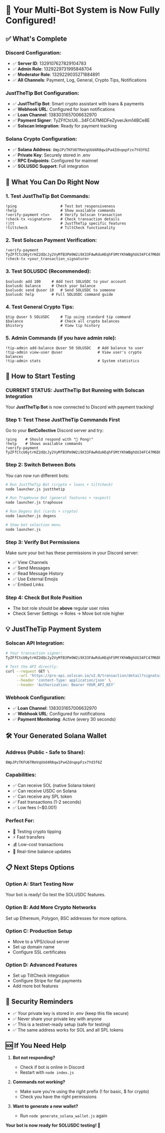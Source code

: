 # 🎉 Your Multi-Bot System is Now Fully Configured!

## ✅ What's Complete

### **Discord Configuration:**
- ✅ **Server ID**: 1329107627829104783
- ✅ **Admin Role**: 1329229731995848704
- ✅ **Moderator Role**: 1329229035271884891
- ✅ **All Channels**: Payment, Log, General, Crypto Tips, Notifications

### **JustTheTip Bot Configuration:**
- ✅ **JustTheTip Bot**: Smart crypto assistant with loans & payments
- ✅ **Webhook URL**: Configured for loan notifications
- ✅ **Loan Channel**: 1383031657006632970
- ✅ **Payment Signer**: TyZFfCtcU6...34FC47M6DFeZyverJkm14BCe8E
- ✅ **Solscan Integration**: Ready for payment tracking

### **Solana Crypto Configuration:**
- ✅ **Solana Address**: `8WpJPzTKFU6TRmVqUUd4R8qw1Pa4ZdnqepFzx7Yd3f6Z`
- ✅ **Private Key**: Securely stored in .env
- ✅ **RPC Endpoints**: Configured for mainnet
- ✅ **SOLUSDC Support**: Full integration

## 🚀 What You Can Do Right Now

### **1. Test JustTheTip Bot Commands:**
```
!ping                    # Test bot responsiveness
!help                    # Show available commands
!verify-payment <tx>     # Verify Solscan transaction
!check-tx <signature>    # Check transaction details
!jtt                     # JustTheTip specific features
!tiltcheck               # TiltCheck functionality
```

### **2. Test Solscan Payment Verification:**
```
!verify-payment TyZFfCtcU6ytrHZ2dQcJy2VyMfB3Pm9W2i9X33FAwRduHEqhFSMtYKhWBghUU34FC47M6DFeZyverJkm14BCe8E
!check-tx <your_transaction_signature>
```

### **3. Test SOLUSDC (Recommended):**
```
$solusdc add 100     # Add test SOLUSDC to your account
$solusdc balance     # Check your balance  
$solusdc send @user 10   # Send SOLUSDC to someone
$solusdc help        # Full SOLUSDC command guide
```

### **4. Test General Crypto Tips:**
```
$tip @user 5 SOLUSDC     # Tip using standard tip command
$balance                 # Check all crypto balances
$history                 # View tip history
```

### **5. Admin Commands (if you have admin role):**
```
!tip-admin add-balance @user 50 SOLUSDC   # Add balance to user
!tip-admin view-user @user                # View user's crypto balances
!tip-admin stats                          # System statistics
```

## 🔧 How to Start Testing

### **CURRENT STATUS: JustTheTip Bot Running with Solscan Integration**

Your **JustTheTip Bot** is now connected to Discord with payment tracking! 

### **Step 1: Test These JustTheTip Commands First**
Go to your **BetCollective** Discord server and try:

```
!ping    # Should respond with "🏓 Pong!"
!help    # Shows available commands  
!verify-payment TyZFfCtcU6ytrHZ2dQcJy2VyMfB3Pm9W2i9X33FAwRduHEqhFSMtYKhWBghUU34FC47M6DFeZyverJkm14BCe8E
```

### **Step 2: Switch Between Bots**
You can now run different bots:

```bash
# Run JustTheTip Bot (crypto + loans + tiltcheck)
node launcher.js justthetip

# Run TrapHouse Bot (general features + respect)
node launcher.js traphouse

# Run Degens Bot (cards + crypto)
node launcher.js degens

# Show bot selection menu
node launcher.js
```

### **Step 3: Verify Bot Permissions**
Make sure your bot has these permissions in your Discord server:
- ✅ View Channels
- ✅ Send Messages  
- ✅ Read Message History
- ✅ Use External Emojis
- ✅ Embed Links

### **Step 4: Check Bot Role Position**
- The bot role should be **above** regular user roles
- Check Server Settings → Roles → Move bot role higher

## 💡 JustTheTip Payment System

### **Solscan API Integration:**
```bash
# Your transaction signer:
TyZFfCtcU6ytrHZ2dQcJy2VyMfB3Pm9W2i9X33FAwRduHEqhFSMtYKhWBghUU34FC47M6DFeZyverJkm14BCe8E

# Test the API directly:
curl --request GET \
     --url 'https://pro-api.solscan.io/v2.0/transaction/detail?signature=YOUR_TX_SIGNATURE' \
     --header 'content-Type: application/json' \
     --header 'Authorization: Bearer YOUR_API_KEY'
```

### **Webhook Configuration:**
- ✅ **Loan Channel**: 1383031657006632970
- ✅ **Webhook URL**: Configured for notifications
- ✅ **Payment Monitoring**: Active (every 30 seconds)

## 🛠️ Your Generated Solana Wallet

### **Address (Public - Safe to Share):**
```
8WpJPzTKFU6TRmVqUUd4R8qw1Pa4ZdnqepFzx7Yd3f6Z
```

### **Capabilities:**
- ✅ Can receive SOL (native Solana token)
- ✅ Can receive USDC on Solana
- ✅ Can receive any SPL token
- ✅ Fast transactions (1-2 seconds)
- ✅ Low fees (~$0.001)

### **Perfect For:**
- 🧪 Testing crypto tipping
- ⚡ Fast transfers
- 💰 Low-cost transactions
- 🔄 Real-time balance updates

## 📋 Next Steps Options

### **Option A: Start Testing Now**
Your bot is ready! Go test the SOLUSDC features.

### **Option B: Add More Crypto Networks**
Set up Ethereum, Polygon, BSC addresses for more options.

### **Option C: Production Setup**
- Move to a VPS/cloud server
- Set up domain name
- Configure SSL certificates

### **Option D: Advanced Features**
- Set up TiltCheck integration
- Configure Stripe for fiat payments
- Add more bot features

## 🔐 Security Reminders

- ✅ Your private key is stored in .env (keep this file secure)
- ✅ Never share your private key with anyone
- ✅ This is a testnet-ready setup (safe for testing)
- ✅ The same address works for SOL and all SPL tokens

## 🆘 If You Need Help

1. **Bot not responding?**
   - Check if bot is online in Discord
   - Restart with `node index.js`

2. **Commands not working?**
   - Make sure you're using the right prefix (! for basic, $ for crypto)
   - Check you have the right permissions

3. **Want to generate a new wallet?**
   - Run `node generate_solana_wallet.js` again

**Your bot is now ready for SOLUSDC testing! 🚀**
